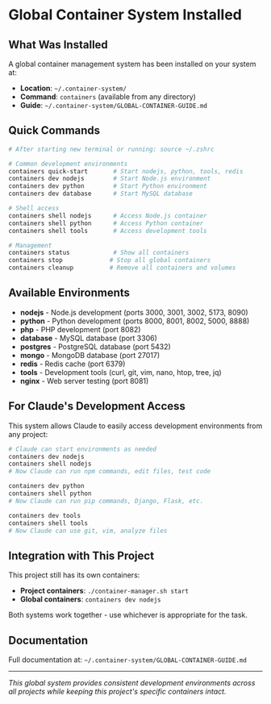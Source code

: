 # Global Container System Installed

## What Was Installed

A global container management system has been installed on your system at:
- **Location**: `~/.container-system/`
- **Command**: `containers` (available from any directory)
- **Guide**: `~/.container-system/GLOBAL-CONTAINER-GUIDE.md`

## Quick Commands

```bash
# After starting new terminal or running: source ~/.zshrc

# Common development environments
containers quick-start       # Start nodejs, python, tools, redis
containers dev nodejs        # Start Node.js environment
containers dev python        # Start Python environment
containers dev database      # Start MySQL database

# Shell access
containers shell nodejs      # Access Node.js container
containers shell python      # Access Python container
containers shell tools       # Access development tools

# Management
containers status            # Show all containers
containers stop             # Stop all global containers
containers cleanup          # Remove all containers and volumes
```

## Available Environments

- **nodejs** - Node.js development (ports 3000, 3001, 3002, 5173, 8090)
- **python** - Python development (ports 8000, 8001, 8002, 5000, 8888)
- **php** - PHP development (port 8082)
- **database** - MySQL database (port 3306)
- **postgres** - PostgreSQL database (port 5432)
- **mongo** - MongoDB database (port 27017)
- **redis** - Redis cache (port 6379)
- **tools** - Development tools (curl, git, vim, nano, htop, tree, jq)
- **nginx** - Web server testing (port 8081)

## For Claude's Development Access

This system allows Claude to easily access development environments from any project:

```bash
# Claude can start environments as needed
containers dev nodejs
containers shell nodejs
# Now Claude can run npm commands, edit files, test code

containers dev python
containers shell python
# Now Claude can run pip commands, Django, Flask, etc.

containers dev tools
containers shell tools
# Now Claude can use git, vim, analyze files
```

## Integration with This Project

This project still has its own containers:
- **Project containers**: `./container-manager.sh start`
- **Global containers**: `containers dev nodejs`

Both systems work together - use whichever is appropriate for the task.

## Documentation

Full documentation at: `~/.container-system/GLOBAL-CONTAINER-GUIDE.md`

---

*This global system provides consistent development environments across all projects while keeping this project's specific containers intact.*